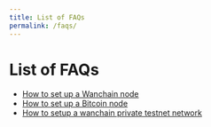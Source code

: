 ```yaml
---
title: List of FAQs
permalink: /faqs/
---
```

# List of FAQs

* [How to set up a Wanchain node](/faqs/how-to-setup-wanchain-node.html)
* [How to set up a Bitcoin node](/faqs/how-to-setup-bitcoin-node.html)
* [How to setup a wanchain private testnet network](/faqs/how-to-setup-wanchain-private-network.html)
